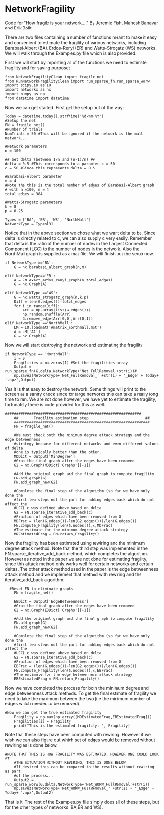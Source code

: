 # NetworkFragility
Code for "How fragile is your network...." By Jeremie Fish, Mahesh Banavar and Erik Bollt

There are two files containing a number of functions meant to make it easy and convenient to estimate the fragility of various networks, including Barabasi-Albert (BA), Erdos-Renyi (ER) and Watts-Strogatz (WS) networks. We will walk through the Examples.py file which is also provided. 

First we will start by importing all of the functions we need to estimate fragility and for saving purposes.

```
from NetworkFragilityClean import fragile_net
from RunNetworkFragilityClean import run_sparse_fn,run_sparse_worw
import scipy.io as IO
import networkx as nx
import numpy as np
from datetime import datetime 
```

Now we can get started. First get the setup out of the way:

```
Today = datetime.today().strftime('%d-%m-%Y')
#Setup the net
FN = fragile_net()
#Number of trials
NumTrials = 50 #This will be ignored if the network is the mall network...

#Network parameters
n = 100

## Set delta (between 1/n and (n-1)/n) ##
delta = 0.5 #This corresponds to a paramter c = 50
c = 50 #Since this represents delta = 0.5

#Barabasi-Albert parameter
m = 4
#Note the this is the total number of edges of Barabasi-Albert graph
# with n =100, m = 4
total_edges = 384

#Watts-Strogatz parameters
k = 8
p = 0.25

Types = ['BA', 'ER', 'WS', 'NorthMall']
NetworkType = Types[3]
```
Notice that in the above section we chose what we want delta to be. Since delta is directly related to c, we can also supply c very easily. Remember that delta is the ratio of the number of nodes in the Largest Connected Component (LCC) to the number of nodes in the network. Also the NorthMall graph is supplied as a mat file. We will finish out the setup now.

```
if NetworkType =='BA':
    G = nx.barabasi_albert_graph(n,m)
    
elif NetworkType=='ER':
    A = FN.exact_erdos_renyi_graph(n,total_edges)
    G = nx.Graph(A)
    
elif NetworkType =='WS':
    G = nx.watts_strogatz_graph(n,k,p)
    Diff = len(G.edges())-total_edges
    for i in range(Diff):
        Arr = np.array(list(G.edges()))
        np.random.shuffle(Arr)
        G.remove_edge(Arr[0,0],Arr[0,1])
elif NetworkType =='NorthMall':
    LM = IO.loadmat('Amatrix_northmall.mat')
    A = LM['A1']
    G = nx.Graph(A)   
```

Now we will start destroying the network and estimating the fragility

```
if NetworkType == 'NorthMall':
    i = 0
    Fragilities = np.zeros(1) #Set the fragilities array
    Output = run_sparse_fn(G,delta,NetworkType+'Net_FullRemoval'+str(i))#
    np.savez(NetworkType+'Net_FullRemoval_' +str(i) + '_Edge' + Today+ '.npz',Output)
```

Yes it is that easy to destroy the network. Some things will print to the screen as a sanity check since for large networks this can take a really long time to run. We are not done however, we have yet to estimate the fragility, fortunately there is code provided for this as well.

```
##############################################################
    ##       Fragility estimation step                          ##
    ##############################################################
    FN = fragile_net()
    
    #We must check both the minimum degree attack strategy and the edge betweenness
    #strategy because for different networks and even different values of delta
    #one is typically better than the other.
    MDDict = Output['MinDegree']
    #Grab the final graph after the edges have been removed
    G2 = nx.Graph(MDDict['Graphs'][-1])
    
    #Add the original graph and the final graph to compute fragility
    FN.add_graph(G)
    FN.add_graph_new(G2)
    
    #Complete the final step of the algorithm (so far we have only done the 
    #first two steps not the part for adding edges back which do not affect the
    #LCC) c was defined above based on delta
    G2 = FN.sparse_iterative_add_back(c)
    #Fraction of edges which have been removed from G
    MDFrac = (len(G.edges())-len(G2.edges()))/len(G.edges())
    FN.compute_Fragility(len(G.nodes()),c,MDFrac)
    #The estimate for the minimum degree attack strategy
    MDEstimatedFrag = FN.return_Fragility() 
```

Now the fragility has been estimated using rewiring and the minimum degree attack method. Note that the third step was implemented in the FN.sparse_iterative_add_back method, which completes the algorithm. However as noted in the paper we are not done for estimating fragility, since this attack method only works well for certain networks and certain deltas. The other attack method used in the paper is the edge betweenness attack method and we implement that method with rewiring and the iterative_add_back algorithm. 

```
  #Reset FN to eliminate graphs
    FN = fragile_net()
    
    EBDict = Output['EdgeBetweenness']
    #Grab the final graph after the edges have been removed
    G2 = nx.Graph(EBDict['Graphs'][-1])
    
    #Add the original graph and the final graph to compute fragility
    FN.add_graph(G)
    FN.add_graph_new(G2)
    
    #Complete the final step of the algorithm (so far we have only done the 
    #first two steps not the part for adding edges back which do not affect the
    #LCC) c was defined above based on delta
    G2 = FN.sparse_iterative_add_back(c)
    #Fraction of edges which have been removed from G
    EBFrac = (len(G.edges())-len(G2.edges()))/len(G.edges())
    FN.compute_Fragility(len(G.nodes()),c,EBFrac)
    #The estimate for the edge betweenness attack strategy
    EBEstimatedFrag = FN.return_Fragility()
```

Now we have completed the process for both the minimum degree and edge betweenness attack methods. To get the final estimate of fragility we need to take the maximum between the two (i.e the minimum number of edges which needed to be removed). 

```
#Now we can get the true estimated fragility
    Fragility = np.max(np.array([MDEstimatedFrag,EBEstimatedFrag]))
    Fragilities[i] = Fragility
    print("This is the estimated fragility: ", Fragility)
```

Note that these steps have been computed with rewiring. However if we wish we can also figure out which set of edges would be removed without rewiring as is done below.

```
#NOTE THAT THIS IS HOW FRAGILITY WAS ESTIMATED, HOWEVER ONE COULD LOOK AT
    #THE SITUATION WITHOUT REWIRING, THIS IS DONE BELOW
    #If desired this can be compared to the results without rewiring as part
    #of the process...
    Output2 = run_sparse_worw(G,delta,NetworkType+'Net_WORW_FullRemoval'+str(i))
    np.savez(NetworkType+'Net_WORW_FullRemoval_' +str(i) + '_Edge' + Today+ '.npz',Output2)
```
That is it! The rest of the Examples.py file simply does all of these steps, but for the other types of networks (BA,ER and WS). 
